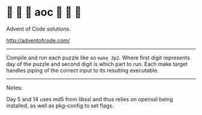 # :christmas_tree: :santa: :star2: aoc :star2: :santa: :christmas_tree: 

Advent of Code solutions.

http://adventofcode.com/

---

Compile and run each puzzle like so `make 3p2`. Where first digit represents day
of the puzzle and second digit is which part to run. Each make target handles
piping of the correct input to its resulting executable.

---

Notes:

Day 5 and 14 uses md5 from libssl and thus relies on openssl being installed, as
well as pkg-config to set flags.
